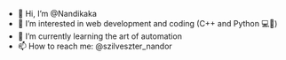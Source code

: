 - 👋 Hi, I’m @Nandikaka
- 👀 I’m interested in web development and coding (C++ and Python 💻🐍)
- 🌱 I’m currently learning the art of automation
- 📫 How to reach me: @szilveszter_nandor

